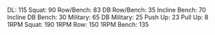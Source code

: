 DL: 115
 Squat: 90
 Row/Bench: 83
 DB Row/Bench: 35
 Incline Bench: 70
 Incline DB Bench: 30
 Military: 65
 DB Military: 25
 Push Up: 23
 Pull Up: 8
 1RPM Squat: 190
 1RPM Row: 150
 1RPM Bench: 135
